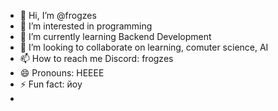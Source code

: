 - 👋 Hi, I’m @frogzes
- 👀 I’m interested in programming
- 🌱 I’m currently learning Backend Development
- 💞️ I’m looking to collaborate on learning, comuter science, AI
- 📫 How to reach me Discord: frogzes
- 😄 Pronouns: HEEEE
- ⚡ Fun fact:  йоу
- 
<!---
frogzes/frogzes is a ✨ special ✨ repository because its `README.md` (this file) appears on your GitHub profile.
You can click the Preview link to take a look at your changes.
--->
